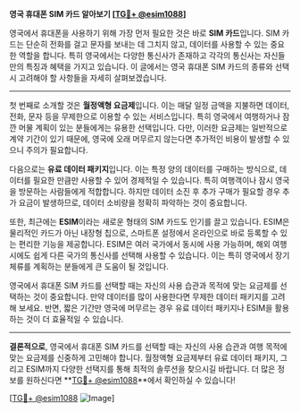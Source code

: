 **영국 휴대폰 SIM 카드 알아보기 [[TG💪+ @esim1088](https://t.me/s/esim1088)]**

영국에서 휴대폰을 사용하기 위해 가장 먼저 필요한 것은 바로 **SIM 카드**입니다. SIM 카드는 단순히 전화를 걸고 문자를 보내는 데 그치지 않고, 데이터를 사용할 수 있는 중요한 역할을 합니다. 특히 영국에서는 다양한 통신사가 존재하고 각각의 통신사는 자신들만의 특징과 혜택을 가지고 있습니다. 이 글에서는 영국 휴대폰 SIM 카드의 종류와 선택 시 고려해야 할 사항들을 자세히 살펴보겠습니다.

---

첫 번째로 소개할 것은 **월정액형 요금제**입니다. 이는 매달 일정 금액을 지불하면 데이터, 전화, 문자 등을 무제한으로 이용할 수 있는 서비스입니다. 특히 영국에서 여행하거나 잠깐 머물 계획이 있는 분들에게는 유용한 선택입니다. 다만, 이러한 요금제는 일반적으로 계약 기간이 있기 때문에, 영국에 오래 머무르지 않는다면 추가적인 비용이 발생할 수 있으니 주의가 필요합니다.

다음으로는 **유료 데이터 패키지**입니다. 이는 특정 양의 데이터를 구매하는 방식으로, 데이터를 필요한 만큼만 사용할 수 있어 경제적일 수 있습니다. 특히 여행객이나 잠시 영국을 방문하는 사람들에게 적합합니다. 하지만 데이터 소진 후 추가 구매가 필요할 경우 추가 요금이 발생하므로, 데이터 소비량을 정확히 파악하는 것이 중요합니다.

또한, 최근에는 **ESIM**이라는 새로운 형태의 SIM 카드도 인기를 끌고 있습니다. ESIM은 물리적인 카드가 아닌 내장형 칩으로, 스마트폰 설정에서 온라인으로 바로 등록할 수 있는 편리한 기능을 제공합니다. ESIM은 여러 국가에서 동시에 사용 가능하며, 해외 여행 시에도 쉽게 다른 국가의 통신사를 선택해 사용할 수 있습니다. 이는 특히 영국에서 장기 체류를 계획하는 분들에게 큰 도움이 될 것입니다.

영국에서 휴대폰 SIM 카드를 선택할 때는 자신의 사용 습관과 목적에 맞는 요금제를 선택하는 것이 중요합니다. 만약 데이터를 많이 사용한다면 무제한 데이터 패키지를 고려해 보세요. 반면, 짧은 기간만 영국에 머무르는 경우 유료 데이터 패키지나 ESIM을 활용하는 것이 더 효율적일 수 있습니다.

---

**결론적으로**, 영국에서 휴대폰 SIM 카드를 선택할 때는 자신의 사용 습관과 여행 목적에 맞는 요금제를 신중하게 고민해야 합니다. 월정액형 요금제부터 유료 데이터 패키지, 그리고 ESIM까지 다양한 선택지를 통해 최적의 솔루션을 찾으시길 바랍니다. 더 많은 정보를 원하신다면 **[TG💪+ @esim1088](https://t.me/s/esim1088)**에서 확인하실 수 있습니다!

[[TG💪+ @esim1088](https://t.me/s/esim1088) ![Image](https://i.postimg.cc/Y0z9fWf4/image.png)]